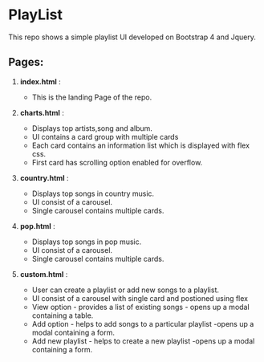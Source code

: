 # PlayList
This repo shows a simple playlist UI developed on Bootstrap 4 and Jquery.

## Pages:

1. **index.html** :

    - This is the landing Page of the repo.

2. **charts.html** :

    - Displays top artists,song and album.
    - UI contains a card group with multiple cards
    - Each card contains an information list which is displayed with flex css.
    - First card has scrolling option enabled for overflow.

3. **country.html** :

    - Displays top songs in country music.
    - UI consist of a carousel. 
    - Single carousel contains multiple cards.

4. **pop.html** :

    - Displays top songs in pop music.
    - UI consist of a carousel. 
    - Single carousel contains multiple cards.

4. **custom.html** :

    - User can create a playlist or add new songs to a playlist.
    - UI consist of a carousel with single card and postioned using flex
    - View option - provides a list of existing songs - opens up a modal containing a table.
    - Add option - helps to add songs to a particular playlist -opens up a modal containing a form.
    - Add new playlist - helps to create a new playlist -opens up a modal containing a form.
